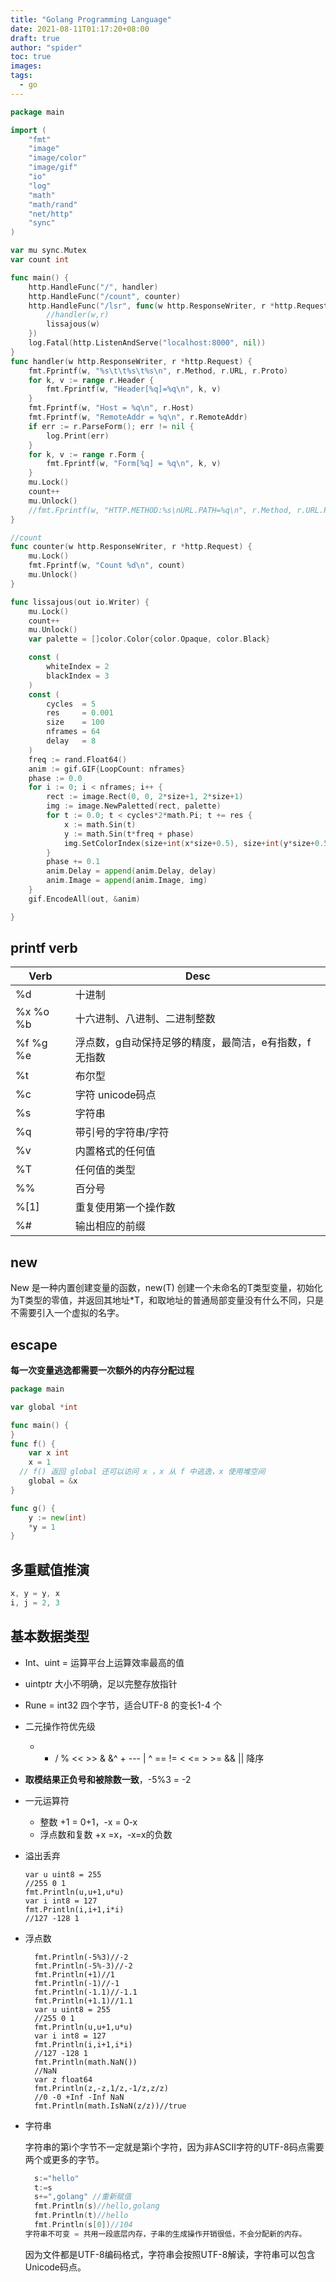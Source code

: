 ```yaml
---
title: "Golang Programming Language"
date: 2021-08-11T01:17:20+08:00
draft: true
author: "spider"
toc: true
images:
tags:
  - go
---
```


```go
package main

import (
	"fmt"
	"image"
	"image/color"
	"image/gif"
	"io"
	"log"
	"math"
	"math/rand"
	"net/http"
	"sync"
)

var mu sync.Mutex
var count int

func main() {
	http.HandleFunc("/", handler)
	http.HandleFunc("/count", counter)
	http.HandleFunc("/lsr", func(w http.ResponseWriter, r *http.Request) {
		//handler(w,r)
		lissajous(w)
	})
	log.Fatal(http.ListenAndServe("localhost:8000", nil))
}
func handler(w http.ResponseWriter, r *http.Request) {
	fmt.Fprintf(w, "%s\t\t%s\t%s\n", r.Method, r.URL, r.Proto)
	for k, v := range r.Header {
		fmt.Fprintf(w, "Header[%q]=%q\n", k, v)
	}
	fmt.Fprintf(w, "Host = %q\n", r.Host)
	fmt.Fprintf(w, "RemoteAddr = %q\n", r.RemoteAddr)
	if err := r.ParseForm(); err != nil {
		log.Print(err)
	}
	for k, v := range r.Form {
		fmt.Fprintf(w, "Form[%q] = %q\n", k, v)
	}
	mu.Lock()
	count++
	mu.Unlock()
	//fmt.Fprintf(w, "HTTP.METHOD:%s\nURL.PATH=%q\n", r.Method, r.URL.Path)
}

//count
func counter(w http.ResponseWriter, r *http.Request) {
	mu.Lock()
	fmt.Fprintf(w, "Count %d\n", count)
	mu.Unlock()
}

func lissajous(out io.Writer) {
	mu.Lock()
	count++
	mu.Unlock()
	var palette = []color.Color{color.Opaque, color.Black}

	const (
		whiteIndex = 2
		blackIndex = 3
	)
	const (
		cycles  = 5
		res     = 0.001
		size    = 100
		nframes = 64
		delay   = 8
	)
	freq := rand.Float64()
	anim := gif.GIF{LoopCount: nframes}
	phase := 0.0
	for i := 0; i < nframes; i++ {
		rect := image.Rect(0, 0, 2*size+1, 2*size+1)
		img := image.NewPaletted(rect, palette)
		for t := 0.0; t < cycles*2*math.Pi; t += res {
			x := math.Sin(t)
			y := math.Sin(t*freq + phase)
			img.SetColorIndex(size+int(x*size+0.5), size+int(y*size+0.5), blackIndex)
		}
		phase += 0.1
		anim.Delay = append(anim.Delay, delay)
		anim.Image = append(anim.Image, img)
	}
	gif.EncodeAll(out, &anim)

}

```

## printf verb

| Verb     | Desc                                                  |
| -------- | ----------------------------------------------------- |
| %d       | 十进制                                                |
| %x %o %b | 十六进制、八进制、二进制整数                          |
| %f %g %e | 浮点数，g自动保持足够的精度，最简洁，e有指数，f无指数 |
| %t       | 布尔型                                                |
| %c       | 字符 unicode码点                                      |
| %s       | 字符串                                                |
| %q       | 带引号的字符串/字符                                   |
| %v       | 内置格式的任何值                                      |
| %T       | 任何值的类型                                          |
| %%       | 百分号                                                |
| %[1]     | 重复使用第一个操作数                                  |
| %#       | 输出相应的前缀                                        |

## new

New 是一种内置创建变量的函数，new(T) 创建一个未命名的T类型变量，初始化为T类型的零值，并返回其地址*T，和取地址的普通局部变量没有什么不同，只是不需要引入一个虚拟的名字。

## escape

**每一次变量逃逸都需要一次额外的内存分配过程**

```go
package main

var global *int

func main() {
}
func f() {
	var x int
	x = 1
  // f() 返回 global 还可以访问 x ，x 从 f 中逃逸，x 使用堆空间
	global = &x
}

func g() {
	y := new(int)
	*y = 1
}

```

## 多重赋值推演

```go
x, y = y, x
i, j = 2, 3
```

## 基本数据类型

- Int、uint = 运算平台上运算效率最高的值

- uintptr 大小不明确，足以完整存放指针
- Rune = int32 四个字节，适合UTF-8 的变长1-4 个
- 二元操作符优先级
  - * /  % <<  >> & &^ + --- | ^ == != < <= > >= && || 降序

- **取模结果正负号和被除数一致**，-5%3 = -2

- 一元运算符 

  - 整数 +1 = 0+1，-x = 0-x
  - 浮点数和复数 +x =x，-x=x的负数

- 溢出丢弃

  ```
  var u uint8 = 255
  //255 0 1
  fmt.Println(u,u+1,u*u)
  var i int8 = 127
  fmt.Println(i,i+1,i*i)
  //127 -128 1
  ```

- 浮点数

  ```
  	fmt.Println(-5%3)//-2
  	fmt.Println(-5%-3)//-2
  	fmt.Println(+1)//1
  	fmt.Println(-1)//-1
  	fmt.Println(-1.1)//-1.1
  	fmt.Println(+1.1)//1.1
  	var u uint8 = 255
  	//255 0 1
  	fmt.Println(u,u+1,u*u)
  	var i int8 = 127
  	fmt.Println(i,i+1,i*i)
  	//127 -128 1
  	fmt.Println(math.NaN())
  	//NaN
  	var z float64
  	fmt.Println(z,-z,1/z,-1/z,z/z)
  	//0 -0 +Inf -Inf NaN
  	fmt.Println(math.IsNaN(z/z))//true
  ```

- 字符串

  字符串的第i个字节不一定就是第i个字符，因为非ASCII字符的UTF-8码点需要两个或更多的字节。

  ```go
  	s:="hello"
  	t:=s
  	s+=",golang" //重新赋值
  	fmt.Println(s)//hello,golang
  	fmt.Println(t)//hello
  	fmt.Println(s[0])//104
  字符串不可变 = 共用一段底层内存，子串的生成操作开销很低，不会分配新的内存。
  ```

  因为文件都是UTF-8编码格式，字符串会按照UTF-8解读，字符串可以包含Unicode码点。

